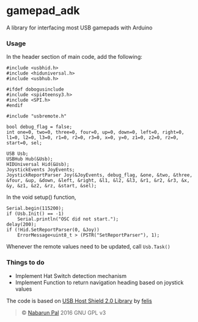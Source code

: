# gamepad_adk
A library for interfacing most USB gamepads with Arduino
### Usage
In the header section of main code, add the following:
```
#include <usbhid.h>
#include <hiduniversal.h>
#include <usbhub.h>

#ifdef dobogusinclude
#include <spi4teensy3.h>
#include <SPI.h>
#endif

#include "usbremote.h"

bool debug_flag = false;
int one=0, two=0, three=0, four=0, up=0, down=0, left=0, right=0, l1=0, l2=0, l3=0, r1=0, r2=0, r3=0, x=0, y=0, z1=0, z2=0, rz=0, start=0, sel;

USB Usb;
USBHub Hub(&Usb);
HIDUniversal Hid(&Usb);
JoystickEvents JoyEvents;
JoystickReportParser Joy(&JoyEvents, debug_flag, &one, &two, &three, &four, &up, &down, &left, &right, &l1, &l2, &l3, &r1, &r2, &r3, &x, &y, &z1, &z2, &rz, &start, &sel);
```

In the void setup() function,

```
Serial.begin(115200);
if (Usb.Init() == -1)
    Serial.println("OSC did not start.");
delay(200);
if (!Hid.SetReportParser(0, &Joy))
    ErrorMessage<uint8_t > (PSTR("SetReportParser"), 1);
```

Whenever the remote values need to be updated, call `Usb.Task()`

### Things to do
* Implement Hat Switch detection mechanism
* Implement Function to return navigation heading based on joystick values

The code is based on [USB Host Shield 2.0 Library](https://github.com/felis/USB_Host_Shield_2.0) by [felis](https://github.com/felis/)


> &copy; [Nabarun Pal](http://nabarun.in) 2016 GNU GPL v3

